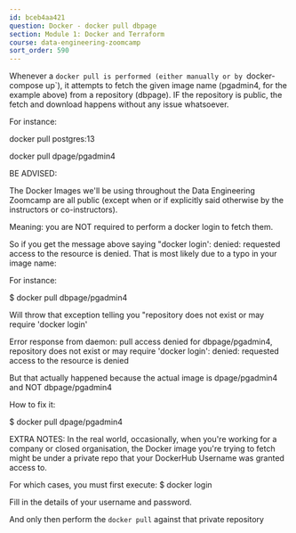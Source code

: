 ```yaml
---
id: bceb4aa421
question: Docker - docker pull dbpage
section: Module 1: Docker and Terraform
course: data-engineering-zoomcamp
sort_order: 590
---
```


Whenever a `docker pull is performed (either manually or by `docker-compose up`), it attempts to fetch the given image name (pgadmin4, for the example above) from a repository (dbpage). 
IF the repository is public, the fetch and download happens without any issue whatsoever.

For instance:

docker pull postgres:13

docker pull dpage/pgadmin4

BE ADVISED:

The Docker Images we'll be using throughout the Data Engineering Zoomcamp are all public (except when or if explicitly said otherwise by the instructors or co-instructors).

Meaning: you are NOT required to perform a docker login to fetch them. 

So if you get the message above saying "docker login': denied: requested access to the resource is denied. That is most likely due to a typo in your image name:

For instance:

$ docker pull dbpage/pgadmin4

Will throw that exception telling you "repository does not exist or may require 'docker login'

Error response from daemon: pull access denied for dbpage/pgadmin4, repository does not exist or 
may require 'docker login': denied: requested access to the resource is denied

But that actually happened because the actual image is dpage/pgadmin4 and NOT dbpage/pgadmin4

How to fix it:

$ docker pull dpage/pgadmin4

EXTRA NOTES:
In the real world, occasionally, when you're working for a company or closed organisation, the Docker image you're trying to fetch might be under a private repo that your DockerHub Username was granted access to.

For which cases, you must first execute:
$ docker login

Fill in the details of your username and password.

And only then perform the `docker pull` against that private repository

